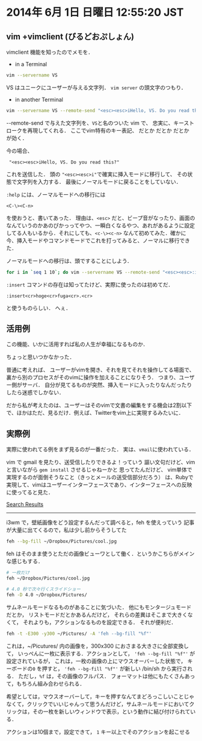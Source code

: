 2014年  6月  1日 日曜日 12:55:20 JST
===

vim +vimclient (びるどおぷしょん)
---------------------------------

vimclient 機能を知ったのでメモを．

- in a Terminal

```bash
vim --servername VS
```

VS はユニークにユーザーが与える文字列．
`vim server` の頭文字のつもり．

- in another Terminal

```bash
vim --servername VS --remote-send "<esc><esc>iHello, VS. Do you read this?"
```

--remote-send で与えた文字列を、`VS`と名のついた vim で、
忠実に、キーストロークを再現してくれる．
ここでvim特有のキー表記、<esc> だとか <cr> だとか <C-n> だとか
が効く．

今の場合、

```vim
 "<esc><esc>iHello, VS. Do you read this?"
```

これを送信した．
頭の `"<esc><esc>i"`で確実に挿入モードに移行して、
その状態で文字列を入力する．
最後にノーマルモードに戻ることをしていない．

`:help` には、ノーマルモードへの移行には

```vim
<C-\><C-n>
```

を使おうと、書いてあった．
理由は、`<esc>` だと、ビープ音がなったり、画面のなんていうのかあのぴかっってやつ、一瞬白くなるやつ、あれがあるように設定してる人もいるから．それにしても、`<c-\><c-n>` なんて初めてみた．確かに今、挿入モードやコマンドモードでこれを打ってみると、ノーマルに移行できた．

ノーマルモードへの移行は、頭ですることにしよう．

```bash
for i in `seq 1 10`; do vim --servername VS --remote-send "<esc><esc>:insert<cr>${i}<cr>."; done
```

`:insert` コマンドの存在は知ってたけど、実際に使ったのは初めてだ．

```vim
:insert<cr>hoge<cr>fuga<cr>.<cr>
```

と使うものらしい．
へぇ．

活用例
---

この機能、いかに活用すれば私の人生が幸福になるものか．

ちょっと思いつかなかった．

普通に考えれば、
ユーザーがvimを開き、それを見てそれを操作してる場面で、裏から別のプロセスがそのvimに操作を加えることになりそう．
つまり、ユーザー側がサーバ．
自分が見てるものが突然、挿入モードに入ったりなんだったりしたら迷惑でしかない．

だから私が考えたのは、ユーザーはそのvimで文書の編集をする機会は2割以下で、ほかはただ、見るだけ．例えば、Twitterをvim上に実現するみたいに．

実際例
---

実際に使われてる例をまず見るのが一番だった．
実は、`vmail`に使われている．

vim で gmail を見たり、送受信したりできるよ！っていう
謳い文句だけど、vimと言いながら `gem install` させるじゃねーかと
思ってたんだけど、
vim単体で実現するのが面倒そうなこと（きっとメールの送受信部分だろう）
は、Rubyで実現して、vimはユーザーインターフェースであり、インターフェースへの反映に使ってると見た．

[Search Results](https://github.com/danchoi/vmail/search?q=servername&ref=cmdform)

----------------------------------------------------------

i3wm で，壁紙画像をどう設定するんだって調べると，feh を使えっていう
記事が大量に出てくるので，私は少し前からそうしてた

```bash
feh --bg-fill ~/Dropbox/Pictures/cool.jpg
```

feh はそのまま使うとただの画像ビューワとして働く．というかこちらがメインな感じもする．

```bash
# 一枚だけ
feh ~/Dropbox/Pictures/cool.jpg
```

```bash
# 4.0 秒で次々行くスライドショー
feh -D 4.0 ~/Dropbox/Pictures/
```

サムネールモードなるものがあることに気づいた．
他にもモンタージュモードだとか，
リストモードだとかあるんだけど，
それらの差異はそこまで大きくなくて，
それよりも，アクションなるものを設定できる．
それが便利だ．

```bash
feh -t -E300 -y300 ~/Pictures/ -A 'feh --bg-fill "%f"'
```

これは，~/Picutures/ 内の画像を，300x300 におさまる大きさに全部変換して，
いっぺんに一枚に表示する．アクションとして，
`'feh --bg-fill "%f"'`
が設定されているが，
これは，一枚の画像の上にマウスオーバーした状態で，
キーボードの`0` を押すと，
`'feh --bg-fill "%f"'`
が新しい /bin/sh から実行される．
ただし，`%f` は，その画像のフルパス．
フォーマットは他にもたくさんあって，もちろん組み合わせられる．

希望としては，マウスオーバーして，キーを押すなんてまどろっこしいことじゃなくて，クリックでいいじゃんって思うんだけど，サムネールモードにおいてクリックは，その一枚を新しいウィンドウで表示，という動作に結び付けられている．

アクションは10個まで，設定できて，
`1` キー以上でそのアクションを起こせる

